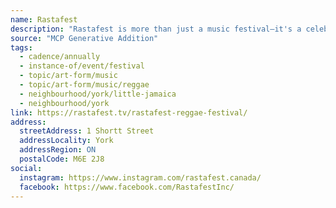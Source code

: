 ```yaml
---
name: Rastafest
description: "Rastafest is more than just a music festival—it's a celebration of Rastafarian culture in its entirety. Engage in thought-provoking discussions and enlightening workshops that delve into the principles and values that define Rastafarianism. Discover the deep spiritual connection to nature, the pursuit of social justice, and the promotion of equality that underpin this remarkable movement."
source: "MCP Generative Addition"
tags:
  - cadence/annually
  - instance-of/event/festival
  - topic/art-form/music
  - topic/art-form/music/reggae
  - neighbourhood/york/little-jamaica
  - neighbourhood/york
link: https://rastafest.tv/rastafest-reggae-festival/
address:
  streetAddress: 1 Shortt Street
  addressLocality: York
  addressRegion: ON
  postalCode: M6E 2J8
social:
  instagram: https://www.instagram.com/rastafest.canada/
  facebook: https://www.facebook.com/RastafestInc/
---
```

